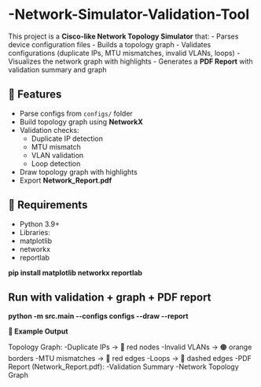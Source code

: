 # -Network-Simulator-Validation-Tool
This project is a **Cisco-like Network Topology Simulator** that:   - Parses device configuration files   - Builds a topology graph   - Validates configurations (duplicate IPs, MTU mismatches, invalid VLANs, loops)   - Visualizes the network graph with highlights   - Generates a **PDF Report** with validation summary and graph

## 🚀 Features
- Parse configs from `configs/` folder  
- Build topology graph using **NetworkX**  
- Validation checks:  
  - Duplicate IP detection  
  - MTU mismatch  
  - VLAN validation  
  - Loop detection  
- Draw topology graph with highlights  
- Export **Network_Report.pdf**

## 📌 Requirements
- Python 3.9+
- Libraries:
- matplotlib
- networkx
- reportlab

**pip install matplotlib networkx reportlab**

## Run with validation + graph + PDF report

**python -m src.main --configs configs --draw --report**

**📝 Example Output**

Topology Graph:
-Duplicate IPs → 🔴 red nodes
-Invalid VLANs → 🟠 orange borders
-MTU mismatches → 🔴 red edges
-Loops → 🔀 dashed edges
-PDF Report (Network_Report.pdf):
-Validation Summary
-Network Topology Graph
